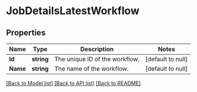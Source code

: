 # JobDetailsLatestWorkflow

## Properties
Name | Type | Description | Notes
------------ | ------------- | ------------- | -------------
**Id** | **string** | The unique ID of the workflow. | [default to null]
**Name** | **string** | The name of the workflow. | [default to null]

[[Back to Model list]](../README.md#documentation-for-models) [[Back to API list]](../README.md#documentation-for-api-endpoints) [[Back to README]](../README.md)

